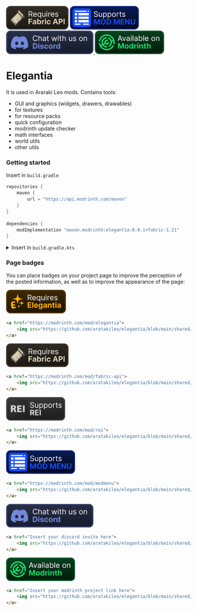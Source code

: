 <a href="https://modrinth.com/mod/fabric-api">
    <img src="shared/badges/requires_fabric_api.svg" height="64" alt="Requires fabric API"/>
</a>

<a href="https://modrinth.com/mod/modmenu">
    <img src="shared/badges/supports_mod_menu.svg" height="64" alt="Supports Mod Menu"/>
</a>

<a href="https://discord.gg/t5ZqftXG4b">
    <img src="shared/badges/chat_with_us_on_discord.svg" height="64" alt="Chat with us on Discord"/>
</a>

<a href="https://modrinth.com/mod/elegantia">
    <img src="shared/badges/available_on_modrinth.svg" height="64" alt="Available on modrinth"/>
</a>

# Elegantia
It is used in Araraki Leo mods. Contains tools:
- GUI and graphics (widgets, drawers, drawables)
- for textures
- for resource packs
- quick configuration
- modrinth update checker
- math interfaces
- world utils
- other utils

### Getting started
Insert in `build.gradle`

```groovy
repositories {
    maven {
        url = "https://api.modrinth.com/maven"
    }
}

dependencies {
    modImplementation "maven.modrinth:elegantia:0.0.1+fabric-1.21"
}
```

<details><summary>Insert in <code>build.gradle.kts</code></summary>

```groovy
repositories {
    maven("https://api.modrinth.com/maven")
}

dependencies {
    modImplementation("maven.modrinth", "elegantia", "0.0.1+fabric-1.21")
}
```
</details>

### Page badges
You can place badges on your project page to improve the perception of the posted information, as well as to improve the appearance of the page:

<a href="https://modrinth.com/mod/elegantia">
    <img src="shared/badges/requires_elegantia.svg" height="64" alt="Requires elegantia"/>
</a>

```html
<a href="https://modrinth.com/mod/elegantia">
    <img src="https://github.com/aratakileo/elegantia/blob/main/shared/badges/requires_elegantia.svg?raw=true" height="64" alt="Requires elegantia"/>
</a>
```

<a href="https://modrinth.com/mod/fabric-api">
    <img src="shared/badges/requires_fabric_api.svg" height="64" alt="Requires fabric API"/>
</a>

```html
<a href="https://modrinth.com/mod/fabric-api">
    <img src="https://github.com/aratakileo/elegantia/blob/main/shared/badges/requires_fabric_api.svg?raw=true" height="64" alt="Requires fabric API"/>
</a>
```

<a href="https://modrinth.com/mod/rei">
    <img src="shared/badges/supports_rei.svg" height="64" alt="Supports REI"/>
</a>

```html
<a href="https://modrinth.com/mod/rei">
    <img src="https://github.com/aratakileo/elegantia/blob/main/shared/badges/supports_rei.svg?raw=true" height="64" alt="Supports REI"/>
</a>
```

<a href="https://modrinth.com/mod/modmenu">
    <img src="shared/badges/supports_mod_menu.svg" height="64" alt="Supports Mod Menu"/>
</a>

```html
<a href="https://modrinth.com/mod/modmenu">
    <img src="https://github.com/aratakileo/elegantia/blob/main/shared/badges/supports_mod_menu.svg?raw=true" height="64" alt="Supports Mod Menu"/>
</a>
```

<a href="https://discord.gg/t5ZqftXG4b">
    <img src="shared/badges/chat_with_us_on_discord.svg" height="64" alt="Chat with us on Discord"/>
</a>

```html
<a href="Insert your discord invite here">
    <img src="https://github.com/aratakileo/elegantia/blob/main/shared/badges/chat_with_us_on_discord.svg?raw=true" height="64" alt="Chat with us on Discord"/>
</a>
```

<a href="https://modrinth.com/mod/elegantia">
    <img src="shared/badges/available_on_modrinth.svg" height="64" alt="Available on modrinth"/>
</a>

```html
<a href="Insert your modrinth project link here">
    <img src="https://github.com/aratakileo/elegantia/blob/main/shared/badges/available_on_modrinth.svg?raw=true" height="64" alt="Available on modrinth"/>
</a>
```
